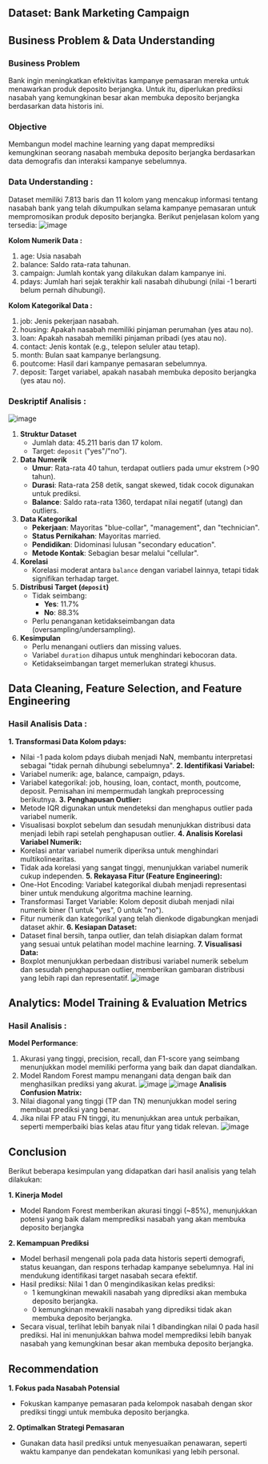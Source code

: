 ## **Dataset: Bank Marketing Campaign** ##

## **Business Problem & Data Understanding** ##

### Business Problem ### 
Bank ingin meningkatkan efektivitas kampanye pemasaran mereka untuk menawarkan produk deposito berjangka. Untuk itu, diperlukan prediksi nasabah yang kemungkinan besar akan membuka deposito berjangka berdasarkan data historis ini.

### Objective ###
Membangun model machine learning yang dapat memprediksi kemungkinan seorang nasabah membuka deposito berjangka berdasarkan data demografis dan interaksi kampanye sebelumnya.

### Data Understanding : ###
Dataset memiliki 7.813 baris dan 11 kolom yang mencakup informasi tentang nasabah bank yang telah dikumpulkan selama kampanye pemasaran untuk mempromosikan produk deposito berjangka. Berikut penjelasan kolom yang tersedia:
![image](https://github.com/user-attachments/assets/42065c00-c2f5-41a6-81fa-ffca2f90bd29)

**Kolom Numerik Data :**
1. age: Usia nasabah 
2. balance: Saldo rata-rata tahunan.
3. campaign: Jumlah kontak yang dilakukan dalam kampanye ini.
4. pdays: Jumlah hari sejak terakhir kali nasabah dihubungi (nilai -1 berarti belum pernah dihubungi).
   
**Kolom Kategorikal Data :**
1. job: Jenis pekerjaan nasabah.
2. housing: Apakah nasabah memiliki pinjaman perumahan (yes atau no).
3. loan: Apakah nasabah memiliki pinjaman pribadi (yes atau no).
4. contact: Jenis kontak (e.g., telepon seluler atau tetap).
5. month: Bulan saat kampanye berlangsung.
6. poutcome: Hasil dari kampanye pemasaran sebelumnya.
7. deposit: Target variabel, apakah nasabah membuka deposito berjangka (yes atau no).

### Deskriptif Analisis : ###
![image](https://github.com/user-attachments/assets/fd1d95e1-195a-4901-b8c6-9001352ffca2)
1. **Struktur Dataset**  
   - Jumlah data: 45.211 baris dan 17 kolom.  
   - Target: `deposit` ("yes"/"no").
2. **Data Numerik**  
   - **Umur**: Rata-rata 40 tahun, terdapat outliers pada umur ekstrem (>90 tahun).  
   - **Durasi**: Rata-rata 258 detik, sangat skewed, tidak cocok digunakan untuk prediksi.  
   - **Balance**: Saldo rata-rata 1360, terdapat nilai negatif (utang) dan outliers.
3. **Data Kategorikal**  
   - **Pekerjaan**: Mayoritas "blue-collar", "management", dan "technician".  
   - **Status Pernikahan**: Mayoritas married.  
   - **Pendidikan**: Didominasi lulusan "secondary education".  
   - **Metode Kontak**: Sebagian besar melalui "cellular".
4. **Korelasi**  
   - Korelasi moderat antara `balance` dengan variabel lainnya, tetapi tidak signifikan terhadap target.
5. **Distribusi Target (`deposit`)**  
   - Tidak seimbang:  
     - **Yes**: 11.7%  
     - **No**: 88.3%  
   - Perlu penanganan ketidakseimbangan data (oversampling/undersampling).
6. **Kesimpulan**  
   - Perlu menangani outliers dan missing values.  
   - Variabel `duration` dihapus untuk menghindari kebocoran data.  
   - Ketidakseimbangan target memerlukan strategi khusus.


## **Data Cleaning, Feature Selection, and Feature Engineering** ##

### Hasil Analisis Data : ###
**1. Transformasi Data Kolom pdays:**
  - Nilai -1 pada kolom pdays diubah menjadi NaN, membantu interpretasi sebagai "tidak pernah dihubungi sebelumnya".
**2. Identifikasi Variabel:**
  - Variabel numerik: age, balance, campaign, pdays.
  - Variabel kategorikal: job, housing, loan, contact, month, poutcome, deposit.
Pemisahan ini mempermudah langkah preprocessing berikutnya.
**3. Penghapusan Outlier:**
  - Metode IQR digunakan untuk mendeteksi dan menghapus outlier pada variabel numerik.
  - Visualisasi boxplot sebelum dan sesudah menunjukkan distribusi data menjadi lebih rapi setelah penghapusan outlier.
**4. Analisis Korelasi Variabel Numerik:**
  - Korelasi antar variabel numerik diperiksa untuk menghindari multikolinearitas.
  - Tidak ada korelasi yang sangat tinggi, menunjukkan variabel numerik cukup independen.
**5. Rekayasa Fitur (Feature Engineering):**
  - One-Hot Encoding: Variabel kategorikal diubah menjadi representasi biner untuk mendukung algoritma machine learning.
  - Transformasi Target Variable: Kolom deposit diubah menjadi nilai numerik biner (1 untuk "yes", 0 untuk "no").
  - Fitur numerik dan kategorikal yang telah dienkode digabungkan menjadi dataset akhir.
**6. Kesiapan Dataset:**
  - Dataset final bersih, tanpa outlier, dan telah disiapkan dalam format yang sesuai untuk pelatihan model machine learning.
**7. Visualisasi Data:**
  - Boxplot menunjukkan perbedaan distribusi variabel numerik sebelum dan sesudah penghapusan outlier, memberikan gambaran distribusi yang lebih rapi dan representatif.
![image](https://github.com/user-attachments/assets/fed27316-b3a0-4754-ba5c-89a75f46014c)


## **Analytics: Model Training & Evaluation Metrics** ##

### Hasil Analisis : ###
**Model Performance**:
1. Akurasi yang tinggi, precision, recall, dan F1-score yang seimbang menunjukkan model memiliki performa yang baik dan dapat diandalkan.
2. Model Random Forest mampu menangani data dengan baik dan menghasilkan prediksi yang akurat.
![image](https://github.com/user-attachments/assets/fa7a6f95-31e7-4297-9427-2f7df25df325)
![image](https://github.com/user-attachments/assets/ed803360-6858-4a15-86be-3ae7a03f3017)
**Analisis Confusion Matrix:**
1. Nilai diagonal yang tinggi (TP dan TN) menunjukkan model sering membuat prediksi yang benar.
2. Jika nilai FP atau FN tinggi, itu menunjukkan area untuk perbaikan, seperti memperbaiki bias kelas atau fitur yang tidak relevan.
![image](https://github.com/user-attachments/assets/dbeda9a7-e596-4ffd-bc80-b5352f6a54b2)


## **Conclusion** ##

Berikut beberapa kesimpulan yang didapatkan dari hasil analisis yang telah dilakukan:

**1. Kinerja Model**
- Model Random Forest memberikan akurasi tinggi (~85%), menunjukkan potensi yang baik dalam memprediksi nasabah yang akan membuka deposito berjangka

**2. Kemampuan Prediksi**
- Model berhasil mengenali pola pada data historis seperti demografi, status keuangan, dan respons terhadap kampanye sebelumnya. Hal ini mendukung identifikasi target nasabah secara efektif. 
- Hasil prediksi:
  Nilai 1 dan 0 mengindikasikan kelas prediksi:
  - 1 kemungkinan mewakili nasabah yang diprediksi akan membuka deposito berjangka.
  - 0 kemungkinan mewakili nasabah yang diprediksi tidak akan membuka deposito berjangka.
- Secara visual, terlihat lebih banyak nilai 1 dibandingkan nilai 0 pada hasil prediksi. Hal ini menunjukkan bahwa model memprediksi lebih banyak nasabah yang kemungkinan besar akan membuka deposito berjangka.


## **Recommendation** ##

**1. Fokus pada Nasabah Potensial**
- Fokuskan kampanye pemasaran pada kelompok nasabah dengan skor prediksi tinggi untuk membuka deposito berjangka.
  
**2. Optimalkan Strategi Pemasaran**
- Gunakan data hasil prediksi untuk menyesuaikan penawaran, seperti waktu kampanye dan pendekatan komunikasi yang lebih personal.
